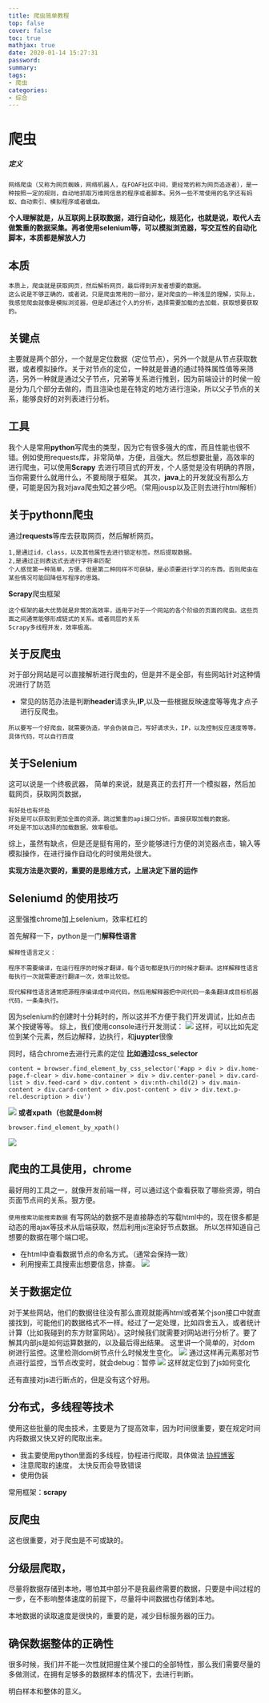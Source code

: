 ```yaml
---
title: 爬虫简单教程
top: false
cover: false
toc: true
mathjax: true
date: 2020-01-14 15:27:31
password:
summary:
tags:
- 爬虫
categories:
- 综合
---
```


# 爬虫

##### 定义
```
网络爬虫（又称为网页蜘蛛，网络机器人，在FOAF社区中间，更经常的称为网页追逐者），是一种按照一定的规则，自动地抓取万维网信息的程序或者脚本。另外一些不常使用的名字还有蚂蚁、自动索引、模拟程序或者蠕虫。
```
**个人理解就是，从互联网上获取数据，进行自动化，规范化，也就是说，取代人去做繁重的数据采集。再者使用selenium等，可以模拟浏览器，写交互性的自动化脚本，本质都是解放人力**
## 本质
```文本
本质上，爬虫就是获取网页，然后解析网页，最后得到开发者想要的数据。
这么说是不够正确的，或者说，只是爬虫常用的一部分，是对爬虫的一种浅显的理解，实际上，我感觉爬虫就像是模拟浏览器，但是却通过个人的分析，选择需要加载的去加载，获取想要获取的。
```

## 关键点
主要就是两个部分，一个就是定位数据（定位节点），另外一个就是从节点获取数据，或者模拟操作。关于对节点的定位，一种就是普通的通过特殊属性值等来筛选，另外一种就是通过父子节点，兄弟等关系进行推到，因为前端设计的时侯一般是分为几个部分去做的，而且渲染也是在特定的地方进行渲染，所以父子节点的关系，能够良好的对列表进行分析。

## 工具
我个人是常用**python**写爬虫的类型，因为它有很多强大的库，而且性能也很不错。例如使用requests库，非常简单，方便，且强大。然后想要批量，高效率的进行爬虫，可以使用**Scrapy**
去进行项目式的开发，个人感觉是没有明确的界限，当你需要什么就用什么，不要局限于框架。
其次，**java**上的开发就没有那么方便，可能是因为我对java爬虫知之甚少吧。（常用jousp以及正则去进行html解析）

## 关于pythonn爬虫
通过**requests**等库去获取网页，然后解析网页。
```解析的常用方法通过两类
1,是通过id，class，以及其他属性去进行锁定标签。然后提取数据。
2,是通过正则表达式去进行字符串匹配
个人感觉第一种简单，方便。但是第二种同样不可获缺，是必须要进行学习的东西，否则爬虫在某些情况可能回降低写程序的思路。
```
**Scrapy**爬虫框架
```
这个框架的最大优势就是非常的高效率，适用于对于一个网站的各个阶级的页面的爬虫。这些页面之间通常能够形成链式的关系。或者同层的关系
Scrapy多线程并发，效率极高。
```

## 关于反爬虫
对于部分网站是可以直接解析进行爬虫的，但是并不是全部，有些网站针对这种情况进行了防范
- 常见的防范办法是判断**header**请求头,**IP**,以及一些根据反映速度等等鬼才点子进行反爬虫。
```
所以要写一个好爬虫，就需要伪造，学会伪装自己，写好请求头，IP，以及控制反应速度等等。具体代码，可以自行百度
```

## 关于Selenium
这可以说是一个终极武器，
简单的来说，就是真正的去打开一个模拟器，然后加载网页，获取网页数据，

```
有好处也有坏处
好处是可以获取到更加全面的资源，跳过繁重的api接口分析。直接获取加载的数据。
坏处是不加以选择的加载数据，效率极低。
```
综上，虽然有缺点，但是还是挺有用的，至少能够进行方便的浏览器点击，输入等模拟操作，在进行操作自动化的时侯用处很大。





**实现方法是次要的，重要的是思维方式，上层决定下层的运作**

## Seleniumd 的使用技巧
这里强推chrome加上selenium，效率杠杠的

首先解释一下，python是一门**解释性语言**
```
解释性语言定义：

程序不需要编译，在运行程序的时候才翻译，每个语句都是执行的时候才翻译。这样解释性语言每执行一次就需要逐行翻译一次，效率比较低。

现代解释性语言通常把源程序编译成中间代码，然后用解释器把中间代码一条条翻译成目标机器代码，一条条执行。
```

因为selenium的创建时十分耗时的，所以这并不方便于我们开发调试，比如点击某个按键等等。
综上，我们使用console进行开发测试：
![](https://raw.githubusercontent.com/kengerlwl/kengerlwl.github.io/master/image/223e76bc8cf036a7acf3291dcc98752e/b58223d6e2b30d1479ad77d57f85f611.png)
这样，可以比如先定位到某个元素，然后边解释，边执行，和**juypter**很像

同时，结合chrome去进行元素的定位
**比如通过css_selector**
```
content = browser.find_element_by_css_selector('#app > div > div.home-page.f-clear > div.home-container > div > div.center-panel > div.card-list > div.feed-card > div.content > div:nth-child(2) > div.main-content > div.card-content > div.post-content > div > div.text.p-rel.description > div')

```
![](https://raw.githubusercontent.com/kengerlwl/kengerlwl.github.io/master/image/223e76bc8cf036a7acf3291dcc98752e/ee801bf4c19bc7265008a315a56f762d.png)
**或者xpath（也就是dom树**
```
browser.find_element_by_xpath()
```
![](https://raw.githubusercontent.com/kengerlwl/kengerlwl.github.io/master/image/223e76bc8cf036a7acf3291dcc98752e/e945444687062edd347cf286291cc705.png)




## 爬虫的工具使用，chrome
最好用的工具之一，就像开发前端一样，可以通过这个查看获取了哪些资源，明白页面节点间的关系。狠方便。

`使用搜索功能搜索数据`
有写网站的数据不是直接静态的写载html中的，现在很多都是动态的用ajax等技术从后端获取，然后利用js渲染好节点数据。 所以怎样知道自己想要的数据在哪个端口呢。

- 在html中查看数据节点的命名方式。（通常会保持一致）
- 利用搜索工具搜索出想要信息，排查。
![](https://raw.githubusercontent.com/kengerlwl/kengerlwl.github.io/master/image/223e76bc8cf036a7acf3291dcc98752e/cd33fa92d70e7ccbe30a297b61d250cb.png)


## 关于数据定位
对于某些网站，他们的数据往往没有那么直观就能再html或者某个json接口中就直接找到，可能他们的数据格式不一样。经过了一定处理，比如四舍五入，或者统计计算（比如我碰到的东方财富网站）。这时候我们就需要对网站进行分析了。要了解其内部js是如何运算数据的，以及最后得出结果。
这里讲一个简单的，对dom树进行监控。这里检测dom树节点什么时候发生变化。
![](https://raw.githubusercontent.com/kengerlwl/kengerlwl.github.io/master/image/223e76bc8cf036a7acf3291dcc98752e/ca3ee0ca8f807aa9dfe1b3157f332afd.png)
通过这样再元素那对节点进行监控，当节点改变时，就会debug：暂停
![](https://raw.githubusercontent.com/kengerlwl/kengerlwl.github.io/master/image/223e76bc8cf036a7acf3291dcc98752e/72d1de7a1467c86edb072d3d7015b9c8.png)
这样就定位到了js如何变化

还有直接对js进行断点的，但是没有这个好用。

## 分布式，多线程等技术

  使用这些批量的爬虫技术，主要是为了提高效率，因为时间很重要，要在规定时间内将数据又快又好的爬取出来。
- 我主要使用python里面的多线程，协程进行爬取，具体做法
[协程博客](https://hackmd.io/28Kc3q_nR9as7UTbF0Y7Kw)
- 注意爬取的速度， 太快反而会导致错误
- 使用伪装

常用框架：**scrapy**


## 反爬虫
这也很重要，对于爬虫是不可或缺的。



## 分级层爬取，
尽量将数据存储到本地，哪怕其中部分不是我最终需要的数据，只要是中间过程的一步，在不影响整体速度的前提下，尽量将中间数据也存储到本地。

本地数据的读取速度是很快的，重要的是，减少目标服务器的压力。

## 确保数据整体的正确性
很多时候，我们并不能一次性就把握住某个接口的全部特性，那么我们需要尽量的多做测试，在拥有足够多的数据样本的情况下，去进行判断。

明白样本和整体的意义。